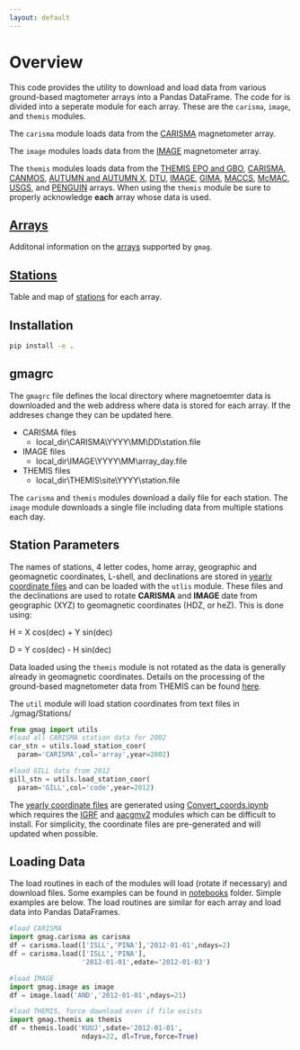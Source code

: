 ```yaml
---
layout: default
---
```


# Overview

This code provides the utility to download and load data from various ground-based magtometer arrays into a Pandas DataFrame. The code for is divided into a seperate module for each array. These are the ```carisma```, ```image```, and ```themis``` modules. 

The ```carisma``` module loads data from the [CARISMA][1] magnetometer array.

The ```image``` modules loads data from the [IMAGE][2] magnetometer array.

The ```themis``` modules loads data from the [THEMIS EPO and GBO][3], [CARISMA][1], [CANMOS][4], [AUTUMN and AUTUMN X][5], [DTU][6], [IMAGE][2], [GIMA][7], [MACCS][8], [McMAC][9], [USGS][10], and [PENGUIN][11] arrays. When using the ```themis``` module be sure to properly acknowledge **each** array whose data is used. 

## [Arrays][12] 

Additonal information on the [arrays][12] supported by ```gmag```. 

## [Stations][19] 

Table and map of [stations][19] for each array. 

## Installation

```bash
pip install -e .
```

## gmagrc

The ```gmagrc``` file defines the local directory where magnetoemter data is downloaded and the web address where data is stored for each array. If the addreses change they can be updated here.

- CARISMA files
  - local_dir\CARISMA\YYYY\MM\DD\station.file
- IMAGE files
  - local_dir\IMAGE\YYYY\MM\array_day.file
- THEMIS files
  - local_dir\THEMIS\site\YYYY\station.file

The ```carisma``` and ```themis``` modules download a daily file for each station. The ```image``` module downloads a single file including data from multiple stations each day. 

## Station Parameters

The names of stations, 4 letter codes, home array, geographic and geomagnetic coordinates, L-shell, and declinations are stored in [yearly coordinate files][13] and can be loaded with the ```utlis``` module. These files and the declinations are used to rotate **CARISMA** and **IMAGE** date from  geographic (XYZ) to geomagnetic coordinates (HDZ, or heZ). This is done using: 

H = X cos(dec) + Y sin(dec)

D = Y cos(dec) - H sin(dec)

Data loaded using the ```themis``` module is not rotated as the data is generally already in geomagnetic coordinates. Details on the processing of the ground-based magnetometer data from THEMIS can be found [here][14]. 

The ```util``` module will load station coordinates from text files in ./gmag/Stations/

```python
from gmag import utils
#load all CARISMA station data for 2002
car_stn = utils.load_station_coor(
  param='CARISMA',col='array',year=2002)

#load GILL data from 2012
gill_stn = utils.load_station_coor(
  param='GILL',col='code',year=2012)
```

The [yearly coordinate files][13] are generated using [Convert_coords.ipynb][15] which requires the [IGRF][16] and [aacgmv2][17] modules which can be difficult to install. For simplicity, the coordinate files are pre-generated and will updated when possible.

## Loading Data

The load routines in each of the modules will load (rotate if necessary) and download files. Some examples can be found in [notebooks][18] folder. Simple examples are below. The load routines are similar for each array and load data into Pandas DataFrames.

```python
#load CARISMA
import gmag.carisma as carisma
df = carisma.load(['ISLL','PINA'],'2012-01-01',ndays=2)
df = carisma.load(['ISLL','PINA'],
                  '2012-01-01',edate='2012-01-03')

#load IMAGE
import gmag.image as image
df = image.load('AND','2012-01-01',ndays=21)

#load THEMIS, force download even if file exists
import gmag.themis as themis
df = themis.load('KUUJ',sdate='2012-01-01',
                  ndays=22, dl=True,force=True)
```


[1]: http://carisma.ca/
[2]: https://space.fmi.fi/image/www/index.php?page=contributors
[3]: http://themis.ssl.berkeley.edu/instrument_gmags.shtml
[4]: http://geomag.nrcan.gc.ca/obs/canmos-en.php
[5]: http://autumn.athabascau.ca/
[6]: http://www.space.dtu.dk/english/Research/Scientific_data_and_models/Magnetic_Ground_Stations
[7]: https://www.gi.alaska.edu/monitors/magnetometer
[8]: http://space.augsburg.edu/maccs/index.html
[9]: https://agupubs.onlinelibrary.wiley.com/doi/full/10.1002/jgra.50274
[10]: https://www.usgs.gov/natural-hazards/geomagnetism
[11]: http://mist.nianet.org/index.html
[12]: ./arrays.md
[13]: https://github.com/kylermurphy/gmag/tree/master/gmag/Stations
[14]: ftp://apollo.ssl.berkeley.edu/pub/THEMIS/3%20Ground%20Systems/3.2%20Science%20Operations/Science%20Operations%20Documents/GMAG_Station_Data_Processing_Notes.pdf
[15]: https://github.com/kylermurphy/gmag/blob/master/notebooks/Convert_coords.ipynb
[16]: https://github.com/space-physics/igrf12
[17]: https://github.com/aburrell/aacgmv2
[18]: https://github.com/kylermurphy/gmag/tree/master/notebooks
[19]: ./stations.md